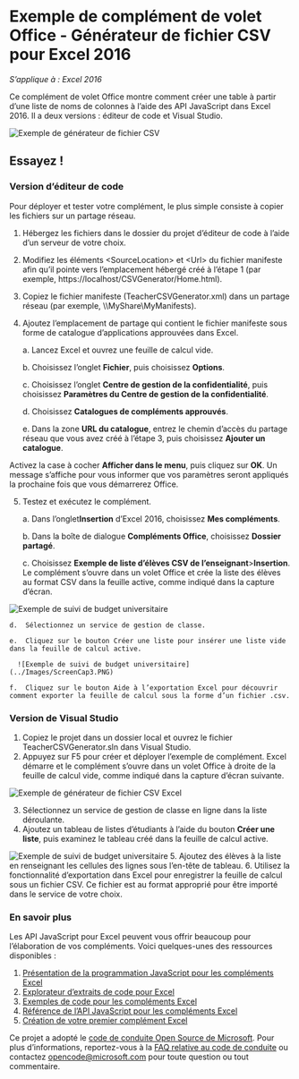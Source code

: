 ﻿---
page_type: sample
products:
- office-excel
- office-365
languages:
- javascript
extensions:
  contentType: samples
  technologies:
  - Add-ins
  createdDate: 10/15/2015 1:50:50 PM
---
# <a name="csv-generator-task-pane-add-in-sample-for-excel-2016"></a>Exemple de complément de volet Office - Générateur de fichier CSV pour Excel 2016

_S’applique à : Excel 2016_

Ce complément de volet Office montre comment créer une table à partir d’une liste de noms de colonnes à l’aide des API JavaScript dans Excel 2016. Il a deux versions : éditeur de code et Visual Studio.

![Exemple de générateur de fichier CSV](../Images/ScreenCap1.PNG)

## <a name="try-it-out"></a>Essayez !
### <a name="code-editor-version"></a>Version d’éditeur de code

Pour déployer et tester votre complément, le plus simple consiste à copier les fichiers sur un partage réseau.

1.  Hébergez les fichiers dans le dossier du projet d’éditeur de code à l’aide d’un serveur de votre choix.
2.  Modifiez les éléments \<SourceLocation\> et \<Url\> du fichier manifeste afin qu’il pointe vers l’emplacement hébergé créé à l’étape 1 (par exemple, https://localhost/CSVGenerator/Home.html).
3.  Copiez le fichier manifeste (TeacherCSVGenerator.xml) dans un partage réseau (par exemple, \\\MyShare\MyManifests).
4.  Ajoutez l’emplacement de partage qui contient le fichier manifeste sous forme de catalogue d’applications approuvées dans Excel.

    a.  Lancez Excel et ouvrez une feuille de calcul vide.

    b.  Choisissez l’onglet **Fichier**, puis choisissez **Options**.

    c.  Choisissez l’onglet **Centre de gestion de la confidentialité**, puis choisissez **Paramètres du Centre de gestion de la confidentialité**.

    d.  Choisissez **Catalogues de compléments approuvés**.

    e.  Dans la zone **URL du catalogue**, entrez le chemin d’accès du partage réseau que vous avez créé à l’étape 3, puis choisissez **Ajouter un catalogue**.

   Activez la case à cocher **Afficher dans le menu**, puis cliquez sur **OK**. Un message s’affiche pour vous informer que vos paramètres seront appliqués la prochaine fois que vous démarrerez Office.

5.  Testez et exécutez le complément.

    a.  Dans l’onglet**Insertion** d’Excel 2016, choisissez **Mes compléments**.

    b.  Dans la boîte de dialogue **Compléments Office**, choisissez **Dossier partagé**.

    c.  Choisissez **Exemple de liste d’élèves CSV de l’enseignant**>**Insertion**. Le complément s’ouvre dans un volet Office et crée la liste des élèves au format CSV dans la feuille active, comme indiqué dans la capture d’écran.

   ![Exemple de suivi de budget universitaire](../Images/ScreenCap2.PNG)

    d.  Sélectionnez un service de gestion de classe.

    e.  Cliquez sur le bouton Créer une liste pour insérer une liste vide dans la feuille de calcul active.

      ![Exemple de suivi de budget universitaire](../Images/ScreenCap3.PNG)

    f.  Cliquez sur le bouton Aide à l’exportation Excel pour découvrir comment exporter la feuille de calcul sous la forme d’un fichier .csv.


### <a name="visual-studio-version"></a>Version de Visual Studio
1.  Copiez le projet dans un dossier local et ouvrez le fichier TeacherCSVGenerator.sln dans Visual Studio.
2.  Appuyez sur F5 pour créer et déployer l’exemple de complément. Excel démarre et le complément s’ouvre dans un volet Office à droite de la feuille de calcul vide, comme indiqué dans la capture d’écran suivante.

  ![Exemple de générateur de fichier CSV Excel](../Images/ScreenCap1.PNG)

3.  Sélectionnez un service de gestion de classe en ligne dans la liste déroulante.
4.  Ajoutez un tableau de listes d’étudiants à l’aide du bouton **Créer une liste**, puis examinez le tableau créé dans la feuille de calcul active.

  ![Exemple de suivi de budget universitaire](../Images/ScreenCap3.PNG)
5.  Ajoutez des élèves à la liste en renseignant les cellules des lignes sous l’en-tête de tableau.
6.  Utilisez la fonctionnalité d’exportation dans Excel pour enregistrer la feuille de calcul sous un fichier CSV. Ce fichier est au format approprié pour être importé dans le service de votre choix.


### <a name="learn-more"></a>En savoir plus

Les API JavaScript pour Excel peuvent vous offrir beaucoup pour l’élaboration de vos compléments. Voici quelques-unes des ressources disponibles :

1.  [Présentation de la programmation JavaScript pour les compléments Excel](https://github.com/OfficeDev/office-js-docs/blob/master/excel/excel-add-ins-programming-overview.md)
2.  [Explorateur d’extraits de code pour Excel](http://officesnippetexplorer.azurewebsites.net/#/snippets/excel)
3.  [Exemples de code pour les compléments Excel](https://github.com/OfficeDev/office-js-docs/blob/master/excel/excel-add-ins-code-samples.md)
4.  [Référence de l’API JavaScript pour les compléments Excel](https://github.com/OfficeDev/office-js-docs/blob/master/excel/excel-add-ins-javascript-reference.md)
5.  [Création de votre premier complément Excel](https://github.com/OfficeDev/office-js-docs/blob/master/excel/build-your-first-excel-add-in.md)


Ce projet a adopté le [code de conduite Open Source de Microsoft](https://opensource.microsoft.com/codeofconduct/). Pour plus d’informations, reportez-vous à la [FAQ relative au code de conduite](https://opensource.microsoft.com/codeofconduct/faq/) ou contactez [opencode@microsoft.com](mailto:opencode@microsoft.com) pour toute question ou tout commentaire.
